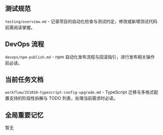## 测试规范
`testing/overview.md` - 记录项目的自动化检查与测试约定，修改或新增测试代码前需阅读掌握。

## DevOps 流程
`devops/npm-publish.md` - npm 自动化发布流程与回滚指引，进行发布相关操作前必读。

## 当前任务文档
`workflow/251010-typescript-config-upgrade.md` - TypeScript 迁移与多格式配置支持的阶段性拆解与 TODO 列表，处理当前需求时必读。

## 全局重要记忆
暂无

